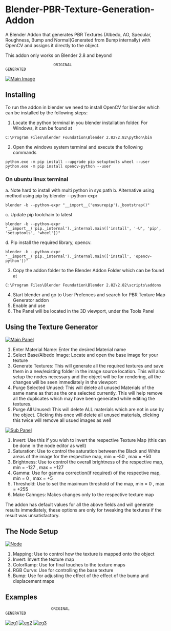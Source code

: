 # Blender-PBR-Texture-Generation-Addon
A Blender Addon that generates PBR Textures (Albedo, AO, Specular, Roughness, Bump and Normal(Generated from Bump internally) with OpenCV and assigns it directly to the object.

This addon only works on Blender 2.8 and beyond

                         ORIGINAL                                           GENERATED
[![Main Image](https://user-images.githubusercontent.com/43339338/76146055-9f871a80-60b5-11ea-81d0-5b93317d876b.png)]()

## Installing

To run the addon in blender we need to install OpenCV for blender which can be installed by the following steps:

1. Locate the python terminal in you blender installation folder. For Windows, it can be found at
```
C:\Program Files\Blender Foundation\Blender 2.82\2.82\python\bin
```
2. Open the windows system terminal and execute the following commands
```
python.exe -m pip install --upgrade pip setuptools wheel --user
python.exe -m pip install opencv-python --user
```
### On ubuntu linux terminal

a. Note hard to install with multi python in sys path
b. Alternative using method using pip by blender --python-expr
```
blender -b --python-expr "__import__('ensurepip')._bootstrap()" 
```
c. Update pip toolchain to latest
```
blender -b --python-expr "__import__('pip._internal')._internal.main(['install', '-U', 'pip', 'setuptools', 'wheel'])"
```
d. Pip install the required library, opencv.
```
blender -b --python-expr "__import__('pip._internal')._internal.main(['install', 'opencv-python'])"
```

3. Copy the addon folder to the Blender Addon Folder which can be found at
```
C:\Program Files\Blender Foundation\Blender 2.82\2.82\scripts\addons
```
4. Start blender and go to User Prefences and search for PBR Texture Map Generator addon
5. Enable and use
6. The Panel will be located in the 3D viewport, under the Tools Panel

## Using the Texture Generator
[![Main Panel](https://user-images.githubusercontent.com/43339338/76146177-b11cf200-60b6-11ea-839d-face3cb429ac.png)]()
1. Enter Material Name: Enter the desired Material name 
2. Select Base/Albedo Image: Locate and open the base image for your texture
3. Generate Textures: This will generate all the required textures and save them in a new/existing folder in the image source location. This will also setup the nodes necessary and the object will be for rendering, all the changes will be seen immediately in the viewport 
4. Purge Selected Unused: This will delete all unused Materials of the same name as that as the one selected currently. This will help remove all the duplicates which may have been generated while editing the textures.
5. Purge All Unused: This will delete ALL materials which are not in use by the object. Clicking this once will delete all unused materials, clicking this twice will remove all usued images as well

[![Sub Panel](https://user-images.githubusercontent.com/43339338/76146054-9dbd5700-60b5-11ea-8605-c403dbb18797.png)]()      
1. Invert: Use this if you wish to invert the respective Texture Map (this can be done in the node editor as well)
2. Saturation: Use to control the saturation between the Black and White areas of the image for the respective map, min = -50 , max = +50
3. Brightness: Use to control the overall brightness of the respective map, min = -127 , max = +127
4. Gamma: Use for gamma correction(if required) of the respective map, min = 0 , max = +5
5. Threshold: Use to set the maximum threshold of the map, min = 0 , max = +255
6. Make Cahnges: Makes changes only to the respective texture map
   
The addon has default values for all the above fields and will generate results immediately, these options are only for tweaking the textures if the result was unsatisfactory.

## The Node Setup
[![Node](https://user-images.githubusercontent.com/43339338/76146179-b24e1f00-60b6-11ea-9e13-65aec1e8f956.png)]()
1. Mapping: Use to control how the texture is mapped onto the object
2. Invert: Invert the texture map
3. ColorRamp: Use for final touches to the texture maps
4. RGB Curve: Use for controlling the base texture
5. Bump: Use for adjusting the effect of the effect of the bump and displacement maps

## Examples
                        ORIGINAL                                     GENERATED
 [![eg1](https://user-images.githubusercontent.com/43339338/76146063-aca40980-60b5-11ea-94d7-493096efeeb2.png)]()
 [![eg2](https://user-images.githubusercontent.com/43339338/76146059-a6ae2880-60b5-11ea-9f9c-bdabde261822.png)]()
 [![eg3](https://user-images.githubusercontent.com/43339338/76146060-a9a91900-60b5-11ea-93cb-d092d65ac29f.png)]()
